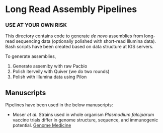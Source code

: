 # Long Read Assembly Pipelines
### USE AT YOUR OWN RISK

This directory contains code to generate <i>de novo</i> assemblies from long-read sequencing data (optionally polished with short-read Illumina data). Bash scripts have been created based on data structure at IGS servers. 

To generate assemblies,
1) Generate assemlby with raw Pacbio 
2) Polish iterveily with Quiver (we do two rounds)
3) Polish with Illumina data using Pilon

## Manuscripts

Pipelines have been used in the below manuscripts: 

- Moser <i>et al</i>. Strains used in whole organism <i>Plasmodium falciparum</i> vaccine trials differ in genome structure, sequence, and immunogenic potential. [Genome Medicine](https://genomemedicine.biomedcentral.com/articles/10.1186/s13073-019-0708-9)
